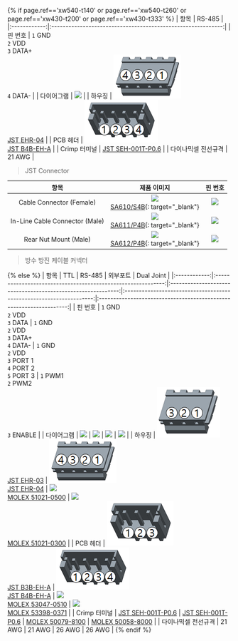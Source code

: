 
{% if page.ref=='xw540-t140' or page.ref=='xw540-t260' or page.ref=='xw430-t200' or page.ref=='xw430-t333' %}
|     항목     |                            RS-485                            |
|:------------:|:------------------------------------------------------------:|
|   핀 번호    |         `1` GND<br>`2` VDD<br>`3` DATA+<br>`4` DATA-         |
|  다이어그램  |        ![](/assets/images/dxl/jst_b4beha_diagram.png)        |
|    하우징    |   ![](/assets/images/dxl/JST_EHR-4.png)<br />[JST EHR-04]    |
|   PCB 헤더   | ![](/assets/images/dxl/JST_B4B-EH-A.png)<br />[JST B4B-EH-A] |
| Crimp 터미널 |                     [JST SEH-001T-P0.6]                      |
|  다이나믹셀 전선규격  |                            21 AWG                            |

> JST Connector

|              항목              |                                         제품 이미지                                         |                           핀 번호                            |
|:------------------------------:|:-------------------------------------------------------------------------------------------:|:------------------------------------------------------------:|
|    Cable Connector (Female)    |    ![](/assets/images/dxl/x/xw/xw_cable_connector_female_sa610_s4b.png) <br /> [SA610/S4B]{: target="_blank"}    | ![](/assets/images/dxl/x/xw/xw540_cableconnector_female.png) |
| In-Line Cable Connector (Male) | ![](/assets/images/dxl/x/xw/xw_in_line_cable_connector_male_sa611_p4b.png) <br /> [SA611/P4B]{: target="_blank"} |  ![](/assets/images/dxl/x/xw/xw540_cableconnector_male.png)  |
|     Rear Nut Mount (Male)      |     ![](/assets/images/dxl/x/xw/xw_rear_nut_mount_male_sa612_p4b.png) <br /> [SA612/P4B]{: target="_blank"}      |  ![](/assets/images/dxl/x/xw/xw540_cableconnector_male.png)  |

> 방수 방진 케이블 커넥터

{% else %}
|     항목     |                             TTL                              |                            RS-485                            |                              외부포트                               |                             Dual Joint                              |
|:------------:|:------------------------------------------------------------:|:------------------------------------------------------------:|:-------------------------------------------------------------------:|:-------------------------------------------------------------------:|
|   핀 번호    |                `1` GND<br>`2` VDD<br>`3` DATA                |         `1` GND<br>`2` VDD<br>`3` DATA+<br>`4` DATA-         |    `1` GND<br>`2` VDD<br>`3` PORT 1<br>`4` PORT 2<br>`5` PORT 3     |                 `1` PWM1<br>`2` PWM2<br>`3` ENABLE                  |
|  다이어그램  |        ![](/assets/images/dxl/jst_b3beha_diagram.png)        |        ![](/assets/images/dxl/jst_b4beha_diagram.png)        |          ![](/assets/images/dxl/molex_5304705_diagram.png)          |         ![](/assets/images/dxl/molex_588988000_diagram.png)         |
|    하우징    |   ![](/assets/images/dxl/JST_EHR-3.png)<br />[JST EHR-03]    |   ![](/assets/images/dxl/JST_EHR-4.png)<br />[JST EHR-04]    | ![](/assets/images/dxl/molex_510210500.png)<br />[MOLEX 51021-0500] | ![](/assets/images/dxl/molex_510210300.png)<br />[MOLEX 51021-0300] |
|   PCB 헤더   | ![](/assets/images/dxl/JST_B3B_EH-A.png)<br />[JST B3B-EH-A] | ![](/assets/images/dxl/JST_B4B-EH-A.png)<br />[JST B4B-EH-A] | ![](/assets/images/dxl/molex_530470510.png)<br />[MOLEX 53047-0510] | ![](/assets/images/dxl/molex_533980371.png)<br />[MOLEX 53398-0371] |
| Crimp 터미널 |                     [JST SEH-001T-P0.6]                      |                     [JST SEH-001T-P0.6]                      |                         [MOLEX 50079-8100]                          |                         [MOLEX 50058-8000]                          |
|  다이나믹셀 전선규격  |                            21 AWG                            |                            21 AWG                            |                               26 AWG                                |                               26 AWG                                |
{% endif %}

[SA610/S4B]: https://weipuconnector.com/product/46
[SA612/P4B]: https://weipuconnector.com/product/46
[SA611/P4B]: https://weipuconnector.com/product/46
[JST EHR-03]: http://www.jst-mfg.com/product/pdf/eng/eEH.pdf
[JST EHR-04]: http://www.jst-mfg.com/product/pdf/eng/eEH.pdf
[JST B3B-EH-A]: http://www.jst-mfg.com/product/pdf/eng/eEH.pdf
[JST B4B-EH-A]: http://www.jst-mfg.com/product/pdf/eng/eEH.pdf
[JST SEH-001T-P0.6]: http://www.jst-mfg.com/product/pdf/eng/eEH.pdf
[MOLEX 51021-0500]: http://www.molex.com/molex/products/datasheet.jsp?part=active/0510210500_CRIMP_HOUSINGS.xml
[MOLEX 53047-0510]: http://www.molex.com/molex/products/datasheet.jsp?part=active/0530470510_PCB_HEADERS.xml
[MOLEX 50079-8100]: http://www.molex.com/molex/products/datasheet.jsp?part=active/0500798100_CRIMP_TERMINALS.xml
[MOLEX 53398-0371]: https://uk.farnell.com/molex/53398-0371/header-smt-vertical-1-25mm-3way/dp/1125353
[MOLEX 51021-0300]: https://www.korean.molex.com/molex/products/datasheet.jsp?part=active/0510210300_CRIMP_HOUSINGS.xml
[MOLEX 50058-8000]: https://www.korean.molex.com/molex/products/datasheet.jsp?part=active/0500588000_CRIMP_TERMINALS.xml
